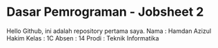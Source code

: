 # Dasar Pemrograman - Jobsheet 2
Hello Github, ini adalah repository pertama saya.
Nama : Hamdan Azizul Hakim
Kelas : 1C
Absen : 14
Prodi : Teknik Informatika